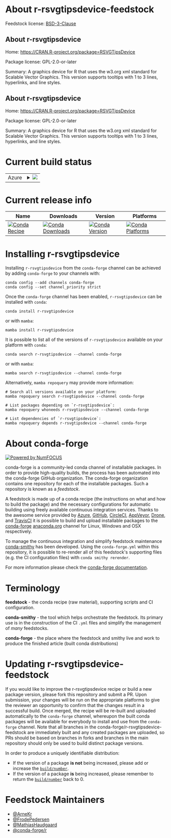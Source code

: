 About r-rsvgtipsdevice-feedstock
================================

Feedstock license: [BSD-3-Clause](https://github.com/conda-forge/r-rsvgtipsdevice-feedstock/blob/main/LICENSE.txt)


About r-rsvgtipsdevice
----------------------

Home: https://CRAN.R-project.org/package=RSVGTipsDevice

Package license: GPL-2.0-or-later

Summary: A graphics device for R that uses the w3.org xml standard for Scalable Vector Graphics.  This version supports tooltips with 1 to 3 lines, hyperlinks, and line styles.

About r-rsvgtipsdevice
----------------------

Home: https://CRAN.R-project.org/package=RSVGTipsDevice

Package license: GPL-2.0-or-later

Summary: A graphics device for R that uses the w3.org xml standard for Scalable Vector Graphics.  This version supports tooltips with 1 to 3 lines, hyperlinks, and line styles.

Current build status
====================


<table>
    
  <tr>
    <td>Azure</td>
    <td>
      <details>
        <summary>
          <a href="https://dev.azure.com/conda-forge/feedstock-builds/_build/latest?definitionId=5776&branchName=main">
            <img src="https://dev.azure.com/conda-forge/feedstock-builds/_apis/build/status/r-rsvgtipsdevice-feedstock?branchName=main">
          </a>
        </summary>
        <table>
          <thead><tr><th>Variant</th><th>Status</th></tr></thead>
          <tbody><tr>
              <td>linux_64_r_base4.3</td>
              <td>
                <a href="https://dev.azure.com/conda-forge/feedstock-builds/_build/latest?definitionId=5776&branchName=main">
                  <img src="https://dev.azure.com/conda-forge/feedstock-builds/_apis/build/status/r-rsvgtipsdevice-feedstock?branchName=main&jobName=linux&configuration=linux%20linux_64_r_base4.3" alt="variant">
                </a>
              </td>
            </tr><tr>
              <td>linux_64_r_base4.4</td>
              <td>
                <a href="https://dev.azure.com/conda-forge/feedstock-builds/_build/latest?definitionId=5776&branchName=main">
                  <img src="https://dev.azure.com/conda-forge/feedstock-builds/_apis/build/status/r-rsvgtipsdevice-feedstock?branchName=main&jobName=linux&configuration=linux%20linux_64_r_base4.4" alt="variant">
                </a>
              </td>
            </tr><tr>
              <td>osx_64_r_base4.3</td>
              <td>
                <a href="https://dev.azure.com/conda-forge/feedstock-builds/_build/latest?definitionId=5776&branchName=main">
                  <img src="https://dev.azure.com/conda-forge/feedstock-builds/_apis/build/status/r-rsvgtipsdevice-feedstock?branchName=main&jobName=osx&configuration=osx%20osx_64_r_base4.3" alt="variant">
                </a>
              </td>
            </tr><tr>
              <td>osx_64_r_base4.4</td>
              <td>
                <a href="https://dev.azure.com/conda-forge/feedstock-builds/_build/latest?definitionId=5776&branchName=main">
                  <img src="https://dev.azure.com/conda-forge/feedstock-builds/_apis/build/status/r-rsvgtipsdevice-feedstock?branchName=main&jobName=osx&configuration=osx%20osx_64_r_base4.4" alt="variant">
                </a>
              </td>
            </tr><tr>
              <td>win_64_r_base4.3</td>
              <td>
                <a href="https://dev.azure.com/conda-forge/feedstock-builds/_build/latest?definitionId=5776&branchName=main">
                  <img src="https://dev.azure.com/conda-forge/feedstock-builds/_apis/build/status/r-rsvgtipsdevice-feedstock?branchName=main&jobName=win&configuration=win%20win_64_r_base4.3" alt="variant">
                </a>
              </td>
            </tr><tr>
              <td>win_64_r_base4.4</td>
              <td>
                <a href="https://dev.azure.com/conda-forge/feedstock-builds/_build/latest?definitionId=5776&branchName=main">
                  <img src="https://dev.azure.com/conda-forge/feedstock-builds/_apis/build/status/r-rsvgtipsdevice-feedstock?branchName=main&jobName=win&configuration=win%20win_64_r_base4.4" alt="variant">
                </a>
              </td>
            </tr>
          </tbody>
        </table>
      </details>
    </td>
  </tr>
</table>

Current release info
====================

| Name | Downloads | Version | Platforms |
| --- | --- | --- | --- |
| [![Conda Recipe](https://img.shields.io/badge/recipe-r--rsvgtipsdevice-green.svg)](https://anaconda.org/conda-forge/r-rsvgtipsdevice) | [![Conda Downloads](https://img.shields.io/conda/dn/conda-forge/r-rsvgtipsdevice.svg)](https://anaconda.org/conda-forge/r-rsvgtipsdevice) | [![Conda Version](https://img.shields.io/conda/vn/conda-forge/r-rsvgtipsdevice.svg)](https://anaconda.org/conda-forge/r-rsvgtipsdevice) | [![Conda Platforms](https://img.shields.io/conda/pn/conda-forge/r-rsvgtipsdevice.svg)](https://anaconda.org/conda-forge/r-rsvgtipsdevice) |

Installing r-rsvgtipsdevice
===========================

Installing `r-rsvgtipsdevice` from the `conda-forge` channel can be achieved by adding `conda-forge` to your channels with:

```
conda config --add channels conda-forge
conda config --set channel_priority strict
```

Once the `conda-forge` channel has been enabled, `r-rsvgtipsdevice` can be installed with `conda`:

```
conda install r-rsvgtipsdevice
```

or with `mamba`:

```
mamba install r-rsvgtipsdevice
```

It is possible to list all of the versions of `r-rsvgtipsdevice` available on your platform with `conda`:

```
conda search r-rsvgtipsdevice --channel conda-forge
```

or with `mamba`:

```
mamba search r-rsvgtipsdevice --channel conda-forge
```

Alternatively, `mamba repoquery` may provide more information:

```
# Search all versions available on your platform:
mamba repoquery search r-rsvgtipsdevice --channel conda-forge

# List packages depending on `r-rsvgtipsdevice`:
mamba repoquery whoneeds r-rsvgtipsdevice --channel conda-forge

# List dependencies of `r-rsvgtipsdevice`:
mamba repoquery depends r-rsvgtipsdevice --channel conda-forge
```


About conda-forge
=================

[![Powered by
NumFOCUS](https://img.shields.io/badge/powered%20by-NumFOCUS-orange.svg?style=flat&colorA=E1523D&colorB=007D8A)](https://numfocus.org)

conda-forge is a community-led conda channel of installable packages.
In order to provide high-quality builds, the process has been automated into the
conda-forge GitHub organization. The conda-forge organization contains one repository
for each of the installable packages. Such a repository is known as a *feedstock*.

A feedstock is made up of a conda recipe (the instructions on what and how to build
the package) and the necessary configurations for automatic building using freely
available continuous integration services. Thanks to the awesome service provided by
[Azure](https://azure.microsoft.com/en-us/services/devops/), [GitHub](https://github.com/),
[CircleCI](https://circleci.com/), [AppVeyor](https://www.appveyor.com/),
[Drone](https://cloud.drone.io/welcome), and [TravisCI](https://travis-ci.com/)
it is possible to build and upload installable packages to the
[conda-forge](https://anaconda.org/conda-forge) [anaconda.org](https://anaconda.org/)
channel for Linux, Windows and OSX respectively.

To manage the continuous integration and simplify feedstock maintenance
[conda-smithy](https://github.com/conda-forge/conda-smithy) has been developed.
Using the ``conda-forge.yml`` within this repository, it is possible to re-render all of
this feedstock's supporting files (e.g. the CI configuration files) with ``conda smithy rerender``.

For more information please check the [conda-forge documentation](https://conda-forge.org/docs/).

Terminology
===========

**feedstock** - the conda recipe (raw material), supporting scripts and CI configuration.

**conda-smithy** - the tool which helps orchestrate the feedstock.
                   Its primary use is in the construction of the CI ``.yml`` files
                   and simplify the management of *many* feedstocks.

**conda-forge** - the place where the feedstock and smithy live and work to
                  produce the finished article (built conda distributions)


Updating r-rsvgtipsdevice-feedstock
===================================

If you would like to improve the r-rsvgtipsdevice recipe or build a new
package version, please fork this repository and submit a PR. Upon submission,
your changes will be run on the appropriate platforms to give the reviewer an
opportunity to confirm that the changes result in a successful build. Once
merged, the recipe will be re-built and uploaded automatically to the
`conda-forge` channel, whereupon the built conda packages will be available for
everybody to install and use from the `conda-forge` channel.
Note that all branches in the conda-forge/r-rsvgtipsdevice-feedstock are
immediately built and any created packages are uploaded, so PRs should be based
on branches in forks and branches in the main repository should only be used to
build distinct package versions.

In order to produce a uniquely identifiable distribution:
 * If the version of a package **is not** being increased, please add or increase
   the [``build/number``](https://docs.conda.io/projects/conda-build/en/latest/resources/define-metadata.html#build-number-and-string).
 * If the version of a package **is** being increased, please remember to return
   the [``build/number``](https://docs.conda.io/projects/conda-build/en/latest/resources/define-metadata.html#build-number-and-string)
   back to 0.

Feedstock Maintainers
=====================

* [@ArneKr](https://github.com/ArneKr/)
* [@FrodePedersen](https://github.com/FrodePedersen/)
* [@MathiasHaudgaard](https://github.com/MathiasHaudgaard/)
* [@conda-forge/r](https://github.com/conda-forge/r/)

